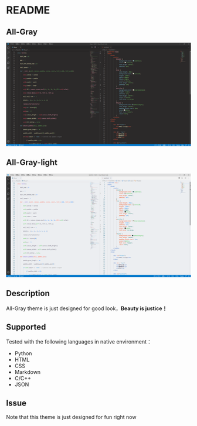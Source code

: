 # README

## All-Gray

![pic](Resources/pic.png)

## All-Gray-light

![picc](Resources/picc.png)

## Description

All-Gray theme is just designed for good look，**Beauty is justice！**

## Supported

Tested with the following languages in native environment：

- Python
- HTML
- CSS
- Markdown
- C/C++
- JSON

## Issue

Note that this theme is just designed for fun right now